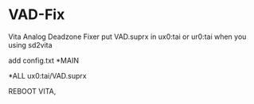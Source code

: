 # VAD-Fix
Vita Analog Deadzone Fixer
put VAD.suprx in ux0:tai or ur0:tai when you using sd2vita
 
 
 add config.txt 
 *MAIN
 
 *ALL
ux0:tai/VAD.suprx

REBOOT VITA,
